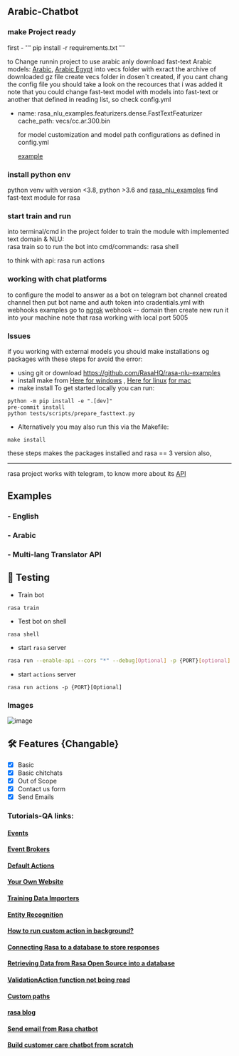 ## Arabic-Chatbot

### make Project ready

first - 
''' pip install -r requirements.txt '''

to Change runnin project to use arabic anly download fast-text Arabic models: [Arabic](https://dl.fbaipublicfiles.com/fasttext/vectors-crawl/cc.ar.300.bin.gz), [Arabic Egypt](https://dl.fbaipublicfiles.com/fasttext/vectors-crawl/cc.arz.300.bin.gz) into vecs folder with exract the archive of downloaded gz file
create vecs folder in dosen`t created, if you cant chang the config file you should take a look on the recources that i was added it 
note that you could change fast-text model with models into fast-text or another that defined in reading list, so check config.yml 

- name: rasa_nlu_examples.featurizers.dense.FastTextFeaturizer
     cache_path: vecs/cc.ar.300.bin

  for model customization and model path configurations as defined in config.yml

     [example](https://rasa.com/blog/enhancing-rasa-nlu-with-custom-components/)
### install python env
python venv with version <3.8, python >3.6 and [rasa_nlu_examples](https://github.com/RasaHQ/rasa-nlu-examples)
find fast-text module for rasa

### start train and run
into terminal/cmd in the project folder
to train the module with implemented text domain & NLU:  
rasa train
so to run the bot into cmd/commands:
rasa shell

to think with api:
rasa run actions
### working with chat platforms 
to configure the model to answer as a bot on telegram bot channel created channel then put bot name and auth token into cradentials.yml
with webhooks examples go to [ngrok](https://ngrok.com/) webhook -- domain then create new run it into your machine
note that rasa working with local port 5005
### Issues
if you working with external models you should make installations og packages with these steps for avoid the error:
  - using git or download https://github.com/RasaHQ/rasa-nlu-examples 
  - install make from [Here for windows](https://linuxhint.com/install-use-make-windows/) , [Here for linux](https://www.geeksforgeeks.org/how-to-install-make-on-ubuntu/) [for mac](https://formulae.brew.sh/formula/make)
  - make install
To get started locally you can run:
```
python -m pip install -e ".[dev]"
pre-commit install
python tests/scripts/prepare_fasttext.py
```
- Alternatively you may also run this via the Makefile:
```
make install
```


these steps makes the packages installed and rasa == 3 version also,
____________________________________________________________________________________________________________
rasa project works with telegram, to know more about its [API](https://medium.com/devops-dev/free-hosting-for-your-telegram-bot-its-easier-than-you-think-66a5e5c000bb)

## Examples
### - English
### - Arabic
### - Multi-lang Translator API


## 🧪 Testing
- Train bot
```
rasa train
```
- Test bot on shell
```
rasa shell
```
- start `rasa` server
```bash
rasa run --enable-api --cors "*" --debug[Optional] -p {PORT}[optional]
```
- start `actions` server
```
rasa run actions -p {PORT}[Optional]
```

### Images 
![image](https://github.com/mammhoud/Arabic-Chatbot/assets/98676093/8054590b-cad1-4db0-a93b-1b4078fcdfdd)

## 🛠 Features {Changable}
- [x] Basic
- [x] Basic chitchats
- [x] Out of Scope
- [x] Contact us form
- [x] Send Emails

### Tutorials-QA links:
#### [Events](https://rasa.com/docs/rasa/action-server/events#slot)
#### [Event Brokers](https://rasa.com/docs/rasa/event-brokers)
#### [Default Actions](https://rasa.com/docs/rasa/default-actions)
#### [Your Own Website](https://rasa.com/docs/rasa/connectors/your-own-website)
#### [Training Data Importers](https://rasa.com/docs/rasa/training-data-importers)
#### [Entity Recognition](https://rasa.com/blog/rasa-nlu-in-depth-part-2-entity-recognition/)
#### [How to run custom action in background?](https://forum.rasa.com/t/how-to-run-custom-action-in-background/49599)
#### [Connecting Rasa to a database to store responses](https://forum.rasa.com/t/connecting-rasa-to-a-database-to-store-responses/44998)
#### [Retrieving Data from Rasa Open Source into a database](https://forum.rasa.com/t/retrieving-data-from-rasa-open-source-into-a-database/57105)
#### [ValidationAction function not being read](https://forum.rasa.com/t/validationaction-function-not-being-read/56000)
#### [Custom paths](https://forum.rasa.com/t/custom-paths/56496)
#### [rasa blog](https://rasa.com/blog/)
#### [Send email from Rasa chatbot](https://youtu.be/UcbNmZA65pw)
#### [Build customer care chatbot from scratch](https://youtu.be/u6xOgR3jEMU)
